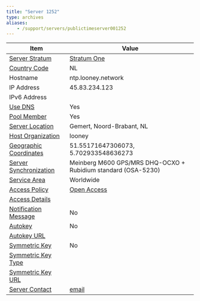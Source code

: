 ```yaml
---
title: "Server 1252"
type: archives
aliases:
    - /support/servers/publictimeserver001252
---
```


| Item | Value |
| ----- | ----- |
| [Server Stratum](/support/servers/serverstratum) | [Stratum One](/support/servers/stratumonetimeservers) |
| [Country Code](/support/servers/countrycode) | NL |
| Hostname |  ntp.looney.network |
| IP Address |  45.83.234.123 |
| IPv6 Address | |
| [Use DNS](/support/servers/usedns) | Yes |
| [Pool Member](/support/servers/poolmember) | Yes |
| [Server Location](/support/servers/serverlocation) |  Gemert, Noord-Brabant, NL  |
| [Host Organization](/support/servers/hostorganization) | looney |
| [ Geographic Coordinates](/support/servers/geographiccoordinates) |  51.55171647306073, 5.702933548636273 |
| [Server Synchronization](/support/servers/serversynchronization) |  Meinberg M600 GPS/MRS DHQ-OCXO + Rubidium standard (OSA-5230) |
| [Service Area](/support/servers/servicearea) | Worldwide |
| [Access Policy](/support/servers/accesspolicy) | [Open Access](/support/servers/openaccess) |
| [Access Details](/support/servers/accessdetails) |  |
| [Notification Message](/support/servers/notificationmessage) | No |
| [Autokey](/support/servers/autokey) | No |
| [Autokey URL](/support/servers/autokeyurl) | |
| [Symmetric Key](/support/servers/symmetrickey) | No |
| [Symmetric Key Type](/support/servers/symmetrickeytype) | |
| [Symmetric Key URL](/support/servers/symmetrickeyurl) | |
| [Server Contact](/support/servers/servercontact) | [email](mailto:ntp@vandersanden.email) |